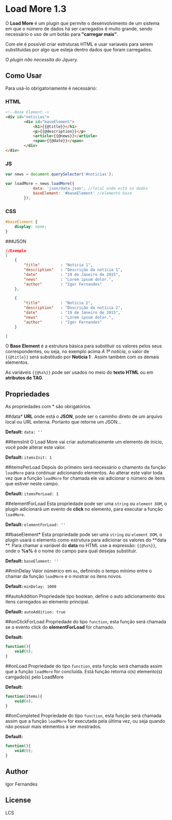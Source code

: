 # Load More 1.3

O **Load More** é um plugin que permite o desenvolvimento de um sistema em que o número de dados há ser carregados é muito grande, sendo necessário o uso de um botão para **"carregar mais"**. 

Com ele é possível criar estruturas HTML e usar variaveis para serem substituídas por algo que esteja dentro dados que foram carregados.

*O plugin não necessita do Jquery.*

## Como Usar

Para usá-lo obrigatoriamente é necessário:
### HTML
```html
<!--Base Element-->
<div id="noticias">
		<div id="baseElement">
			<h1>{{@title}}</h1>
			<p>{{@description}}</p>
			<article>{{@news}}</article>
			<span>{{@date}}</span>
		</div>
</div>
```
### JS
```js
var news = document.querySelector('#noticias');

var loadMore = news.loadMore({
			data: 'json/data.json', //local onde está os dados
			baseElement: '#baseElement' //elemento base
		});
```

### CSS

```css
#baseElement {
	display: none;
}
```

###JSON
```json
//Exemplo
[
    {
		"title"			: "Noticia 1",
		"description"	: "Descrição da notícia 1",
		"date"			: "19 de Janeiro de 2015",
		"news" 			: "Lorem ipsum dolor.",
		"author"		: "Igor Fernandes"
	},

	{
		"title"			: "Noticia 2",
		"description"	: "Descrição da notícia 2",
		"date"			: "19 de Janeiro de 2015",
		"news" 			: "Lorem ipsum dolor.",
		"author"		: "Igor Fernandes"
	}

]
```

O **Base Element** é a estrutura básica para substituir os valores pelos seus correspondentes, ou seja, no exemplo acima *A 1ª notícia*, o valor de ``{{@title}}`` será substitudo por **Notícia 1** . Assim também com os demais elementos.

As variáveis ``{{@%s%}}`` pode ser usados no meio do **texto HTML** ou em **atributos de TAG**.

## Propriedades
As propriedades com * são obrigatórios.


##data*
**URL** onde está o **JSON**, pode ser o caminho direto de um arquivo local ou URL externa. Portanto que retorne um JSON...

**Default:** ``data: ''``


##itemsInit
O Load More vai criar automaticamente um elemento de ínicio, você pode alterar este valor.

**Default:** ``itemsInit: 1``


##itemsPerLoad
Depois do primeiro será necessário o chamento da função ``loadMore`` para continuar adicionando elementos. Ao alterar este valor toda vez que a função ``loadMore`` for chamada ele vai adicionar o número de itens que estiver neste campo.

**Default:** ``itemsPerLoad: 1``


##elementForLoad
Esta propriedade pode ser uma ``string`` ou ``element DOM``, o plugin adicionará um evento de **click** no elemento, para executar a função ``loadMore``.

**Default:** ``elementForLoad: ''``


##baseElement*
Esta propriedade pode ser uma ``string`` ou ``element DOM``, o plugin usará o elemento como estrutura para adicionar os valores do **data **. Para chamar a variável do **data** no HTML use a expressão: ``{{@%s%}}``, onde o **%s%** é o nome do campo para qual desejas substituir.

**Default:** ``baseElement: ''``


##minDelay
Valor númerico em ``ms``, definindo o tempo mínimo entre o chamar da função ``loadMore`` e o mostrar os itens novos.

**Default:** ``minDelay: 1000``


##autoAddition
Propriedade tipo boolean, define o auto adicionamento dos itens carregados ao elemento principal.

**Default:** ``autoAddition: true``


##onClickForLoad
Propriedade do tipo ``function``, esta função será chamada se o evento click do **elementForLoad** for chamado.

**Default:** 
```js
function(){ 
	void(0);
}
```


##onLoad
Propriedade do tipo ``function``, esta função será chamada assim que a função ``loadMore`` for concluída. Está função retorna o(s) elemento(s) carrgado(s) pelo LoadMore

**Default:** 
```js
function(items){ 
	void(0);
}
```


##onCompleted
Propriedade do tipo ``function``, esta função será chamada assim que a função ``loadMore`` for executada pela última vez, ou seja quando não possuir mais elementos à ser mostrados.

**Default:** 
```js
function(){ 
	void(0);
}
```


Author
----
Igor Fernandes


License
----
LCS
